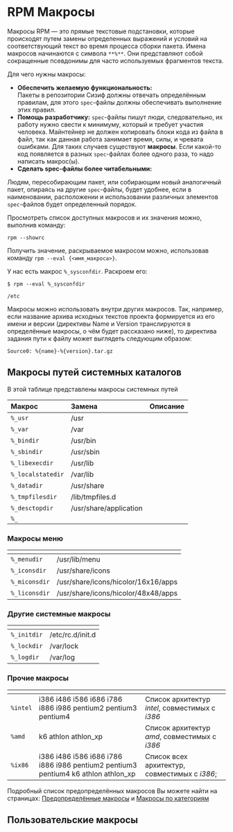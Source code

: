 # RPM Макросы

Макросы RPM — это прямые текстовые подстановки, которые происходят путем замены определенных выражений и условий на соответствующий текст во время процесса сборки пакета. Имена макросов начинаются с символа `**%**`. Они представляют собой сокращенные псевдонимы для часто используемых фрагментов текста.

Для чего нужны макросы:

* **Обеспечить желаемую функциональность:**  
    Пакеты в репозитории Сизиф должны отвечать определённым правилам, для этого `spec`-файлы должны обеспечивать выполнение этих правил.
* **Помощь разработчику:**
    `spec`-файлы пишут люди, следовательно, их работу нужно свести к минимуму, который и требует участия человека. Майнтейнер не должен копировать блоки кода из файла в файл, так как данная работа занимает время, силы, и чревата ошибками. Для таких случаев существуют **макросы**.  Если какой-то код появляется в разных `spec`-файлах более одного раза, то надо написать макрос(ы).
* **Сделать spec-файлы более читабельными:**

Людям, пересобирающим пакет, или собирающим новый аналогичный пакет, опираясь на другие ``spec``-файлы, будет удобнее, если в наименовании, расположении и использовании различных элементов `spec`-файлов будет определенный порядок.

Просмотреть список доступных макросов и их значения можно, выполнив команду:

```
rpm --showrc
```

Получить значение, раскрываемое макросом можно, использовав команду `rpm --eval {<имя_макроса>}`.

У нас есть макрос `%_sysconfdir`. Раскроем его:

```
$ rpm --eval %_sysconfdir

/etc
```

Макросы можно использовать внутри других макросов. Так, например, если название архива исходных текстов проекта формируется из его имени и версии (директивы Name и Version транслируются в определённые макросы, о чём будет рассказано ниже), то директива задания пути к файлу может выглядеть следующим образом:

```
Source0: %{name}-%{version}.tar.gz
```

## Макросы путей системных каталогов

В этой таблице представлены макросы системных путей

| Макрос            | Замена                | Описание      |
|:------------------|:----------------------|:-------------:|
| ``%_usr``         |/usr                   |               |
|``%_var``          |/var                   |               |
|``%_bindir``       |/usr/bin               |               |
|``%_sbindir``      |/usr/sbin              |               |
|``%_libexecdir``   |/usr/lib               |               |
|``%_localstatedir``|/var/lib               |               |
|``%_datadir``      |/usr/share             |               |
|``%_tmpfilesdir``  |/lib/tmpfiles.d        |               |
|``%_desctopdir``   |/usr/share/application |               |
|``%_``             |                       |               |

### Макросы меню 

| <!-- -->      | <!-- -->          |
|:------------- |:----------------- |
|``%_menudir``  |/usr/lib/menu      |
|``%_iconsdir`` |/usr/share/icons   |
|``%_miconsdir``|/usr/share/icons/hicolor/16x16/apps |
|``%_liconsdir``|/usr/share/icons/hicolor/48x48/apps |

### Другие системные макросы

| <!-- -->      | <!-- -->          |
|:------------- |:----------------- |
|``%_initdir``  |/etc/rc.d/init.d   |
|``%_lockdir``  |/var/lock          |
|``%_logdir``   |/var/log           |

### Прочие макросы

| <!-- -->      | <!-- -->          | <!-- -->          |
|:------------- |:----------------- |:----------------- |
|``%intel``     |i386 i486 i586 i686 i786 i886 i986 pentium2 pentium3 pentium4 | Cписок архитектур _intel_, совместимых с _i386_|
|``%amd``       |k6 athlon athlon_xp | Cписок архитектур _amd_, совместимых с _i386_ |
|``%ix86``      |i386 i486 i586 i686 i786 i886 i986 pentium2 pentium3 pentium4 k6 athlon athlon_xp | Cписок всех архитектур, совместимых с _i386_;|

Подробный список предопределённых макросов Вы можете найти на страницах: [Предопределённые макросы](https://www.altlinux.org/Spec/Предопределенные_макросы) и [Макросы по категориям](https://www.altlinux.org/Особенности_написания_спек_файлов_в_ALT_Linux)

## Пользовательские макросы
